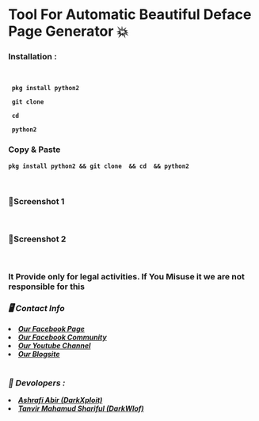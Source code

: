 <b><h1> Tool For Automatic Beautiful Deface Page Generator 💥</h1><b>

<h3><b>Installation : </b></h3>
<br>

```
 pkg install python2
```
```
 git clone 
```
```
 cd 
```
```
 python2 
```
<h3><b>Copy & Paste</b></h3>

```
pkg install python2 && git clone  && cd  && python2 

```
<br>
<h3><b>📸Screenshot 1</b></h3>
<br>
<img src="">
<br>
<h3><b>📸Screenshot 2</b></h3>
<br>
<img src="">
<br>
<h3> It Provide only for legal activities. If You Misuse it we are not responsible for this</h3>
<h3><b><i>🖥️ Contact Info </i></b></h3>
<li>  <i><a href="https://www.facebook.com/darkhunter141/">Our Facebook Page </a></i></li>
<li>  <i><a href="https://www.facebook.com/groups/428641821766559/?ref=share">Our Facebook Community</a></i></li>
<li>  <i><a href="https://youtube.com/channel/UCkSB55ezk_2vPVwoqmPVZwg">Our Youtube Channel</a></i></li>
<li>  <i><a href="https://darkhunt3r141.blogspot.com/?m=1">Our Blogsite</a></i></li>

<br>
<h3><b><i>🤠 Devolopers :</i></b></h3>
<li> <i><a href="https://www.facebook.com/ashrafiabir04">Ashrafi Abir (DarkXploit)</a></i></li>
<li>  <i><a href="https://www.facebook.com/tanvirmahamud.shariful.3">Tanvir Mahamud Shariful (DarkWlof)</a></i></li>
